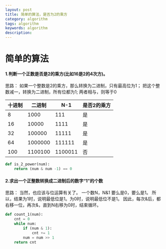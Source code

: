 ```yaml
---
layout: post
title: 简单的算法，是否为2的乘方
category: algorithm
tags: algorithm
keywords: algorithm
description:
---
```


# 简单的算法

#### 1.判断一个正数是否是2的乘方(比如16是2的4次方)。

思路：
如果一个整数是2的乘方，那么转换为二进制，只有最高位为1；
把这个整数减一，转换为二进制，所有位都为1;
两者相与，则等于0

十进制 | 二进制  | N-1     | 是否2的乘方
---    | ---     | ---     | ---
8      | 1000    | 111     | 是
16     | 10000   | 1111    | 是
32     | 100000  | 11111   | 是
64     | 1000000 | 111111  | 是
100    | 1100100 | 1100011 | 否

```python
def is_2_power(num):
    return (num & num -1) == 0
```

#### 2.求出一个正整数转换成二进制后的数字“1”的个数

思路：
当然，也应该与位运算有关了。
一个数N，N&1 要么是0，要么是1。
所以，结果为1时，说明最低位是1。为0时，说明最低位不是1。
因此，每次&后，都右移一位，再次&，直到N右移为0时，结束循环。

```python
def count_1(num):
    cnt = 0
    while num:
        if (num & 1):
            cnt += 1
        num = num >> 1
    return cnt
```